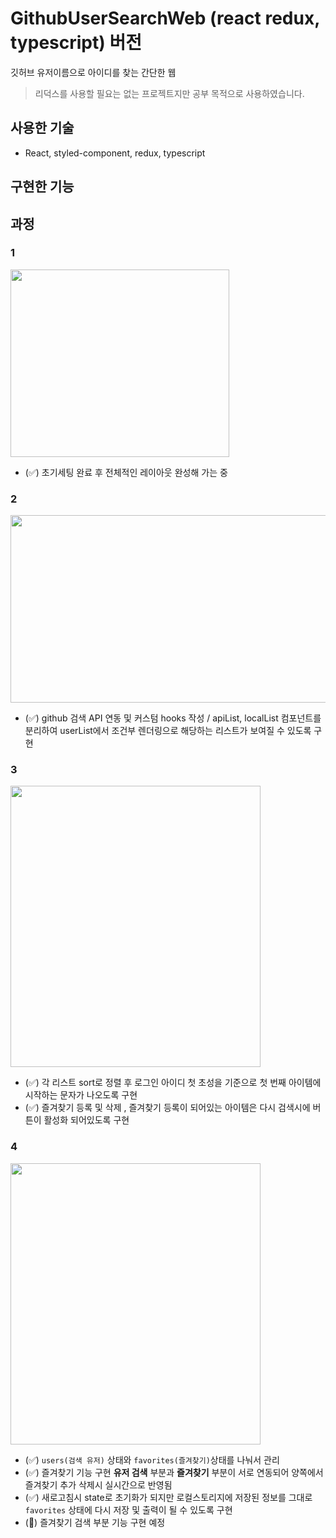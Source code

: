 # GithubUserSearchWeb (react redux, typescript) 버전
깃허브 유저이름으로 아이디를 찾는 간단한 웹
> 리덕스를 사용할 필요는 없는 프로젝트지만 공부 목적으로 사용하였습니다.

## 사용한 기술
- React, styled-component, redux, typescript

## 구현한 기능

## 과정

### 1
<img src="https://user-images.githubusercontent.com/54402926/123619788-807d4080-d844-11eb-9186-04d8b8d6a7f9.png" width="350" height="300"/>

- (✅) 초기세팅 완료 후 전체적인 레이아웃 완성해 가는 중

### 2

<img src="https://user-images.githubusercontent.com/54402926/123739783-2f238e80-d8e2-11eb-87f6-5f71fe05659d.png" width="650" height="300"/>

- (✅) github 검색 API 연동 및 커스텀 hooks 작성 / apiList, localList 컴포넌트를 분리하여 userList에서 조건부 렌더링으로 해당하는 리스트가 보여질 수 있도록 구현

### 3

<img src="https://user-images.githubusercontent.com/54402926/124270002-90639000-db76-11eb-9ea4-0af46a9ff7ce.png" width="400" height="450"/>

- (✅) 각 리스트 sort로 정렬 후 로그인 아이디 첫 초성을 기준으로 첫 번째 아이템에 시작하는 문자가 나오도록 구현
- (✅) 즐겨찾기 등록 및 삭제 , 즐겨찾기 등록이 되어있는 아이템은 다시 검색시에 버튼이 활성화 되어있도록 구현

### 4

<img src="https://user-images.githubusercontent.com/54402926/124447090-01e05000-ddbc-11eb-9b6e-69f8322e934e.png" width="400" height="450"/>

- (✅) `users(검색 유저)` 상태와 `favorites(즐겨찾기)`상태를 나눠서 관리
- (✅) 즐겨찾기 기능 구현 **유저 검색** 부분과 **즐겨찾기** 부분이 서로 연동되어 양쪽에서 즐겨찾기 추가 삭제시 실시간으로 반영됨
- (✅) 새로고침시 state로 초기화가 되지만 로컬스토리지에 저장된 정보를 그대로 `favorites` 상태에 다시 저장 및 출력이 될 수 있도록 구현
- (🔧) 즐겨찾기 검색 부분 기능 구현 예정
